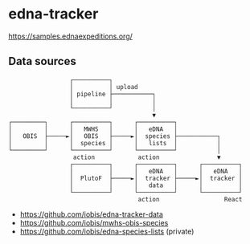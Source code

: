 # edna-tracker

<https://samples.ednaexpeditions.org/>

## Data sources

```
                 ┌──────────┐
                 │          │ upload
                 │ pipeline ├───────────┐
                 │          │           │
                 └──────────┘           │
                                        ▼
┌─────────┐      ┌──────────┐      ┌──────────┐
│         │      │   MWHS   │      │   eDNA   │
│   OBIS  ├─────►│   OBIS   ├─────►│  species ├───────────┐
│         │      │  species │      │   lists  │           │
└─────────┘      └──────────┘      └──────────┘           │
                  action            action                ▼
                 ┌──────────┐      ┌──────────┐      ┌──────────┐
                 │          │      │   eDNA   │      │   eDNA   │
                 │  PlutoF  ├─────►│  tracker ├─────►│  tracker │
                 │          │      │   data   │      │          │
                 └──────────┘      └──────────┘      └──────────┘
                                    action                  React
```

- <https://github.com/iobis/edna-tracker-data>
- <https://github.com/iobis/mwhs-obis-species>
- <https://github.com/iobis/edna-species-lists> (private)
